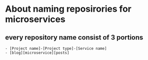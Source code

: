 # About naming reposirories for microservices

## every repository name consist of 3 portions

    - [Project name]-[Project type]-[Service name]
    - [blog][microservice][posts]
